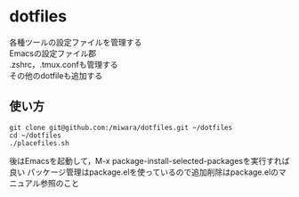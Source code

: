 dotfiles
=====================
各種ツールの設定ファイルを管理する  
Emacsの設定ファイル郡  
.zshrc，.tmux.confも管理する  
その他のdotfileも追加する

使い方
-------
    git clone git@github.com:/miwara/dotfiles.git ~/dotfiles
    cd ~/dotfiles
    ./placefiles.sh

後はEmacsを起動して，M-x package-install-selected-packagesを実行すれば良い
パッケージ管理はpackage.elを使っているので追加削除はpackage.elのマニュアル参照のこと
